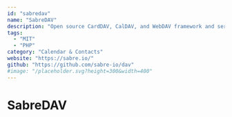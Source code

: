 ```yaml
---
id: "sabredav"
name: "SabreDAV"
description: "Open source CardDAV, CalDAV, and WebDAV framework and server."
tags:
  - "MIT"
  - "PHP"
category: "Calendar & Contacts"
website: "https://sabre.io/"
github: "https://github.com/sabre-io/dav"
#image: "/placeholder.svg?height=300&width=400"
---
```


# SabreDAV

